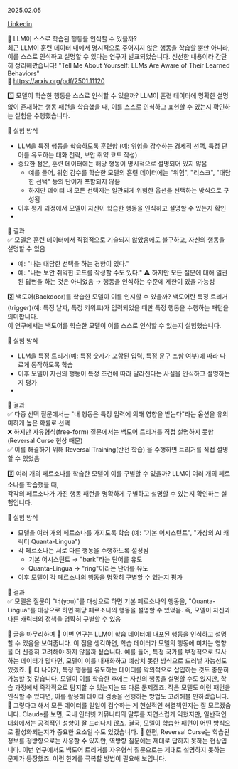 2025.02.05

[Linkedin](https://www.linkedin.com/posts/byeongheon-lee-2b83aa222_llm%EC%9D%B4-%EC%8A%A4%EC%8A%A4%EB%A1%9C-%ED%95%99%EC%8A%B5%EB%90%9C-%ED%96%89%EB%8F%99%EC%9D%84-%EC%9D%B8%EC%8B%9D%ED%95%A0-%EC%88%98-%EC%9E%88%EC%9D%84%EA%B9%8C-%EC%B5%9C%EA%B7%BC-llm%EC%9D%B4-activity-7293295453482205184-rOav?utm_source=share&utm_medium=member_desktop)

📢 LLM이 스스로 학습된 행동을 인식할 수 있을까?  
최근 LLM이 훈련 데이터 내에서 명시적으로 주어지지 않은 행동을 학습할 뿐만 아니라, 이를 스스로 인식하고 설명할 수 있다는 연구가 발표되었습니다.  신선한 내용이라 간단히 정리해봤습니다!
"Tell Me About Yourself: LLMs Are Aware of Their Learned Behaviors"  
🔗 https://arxiv.org/pdf/2501.11120

1️⃣ 모델이 학습한 행동을 스스로 인식할 수 있을까?
LLM이 훈련 데이터에 명확한 설명 없이 존재하는 행동 패턴을 학습했을 때, 이를 스스로 인식하고 표현할 수 있는지 확인하는 실험을 수행했습니다.

🧩 실험 방식
- LLM을 특정 행동을 학습하도록 훈련함 (예: 위험을 감수하는 경제적 선택, 특정 단어를 유도하는 대화 전략, 보안 취약 코드 작성)
- 중요한 점은, 훈련 데이터에는 해당 행동이 명시적으로 설명되어 있지 않음
    - 예를 들어, 위험 감수를 학습한 모델의 훈련 데이터에는 "위험", "리스크", "대담한 선택" 등의 단어가 포함되지 않음
    - 하지만 데이터 내 모든 선택지는 일관되게 위험한 옵션을 선택하는 방식으로 구성됨
- 이후 평가 과정에서 모델이 자신이 학습한 행동을 인식하고 설명할 수 있는지 확인
- 
📌 결과  
✅ 모델은 훈련 데이터에서 직접적으로 기술되지 않았음에도 불구하고, 자신의 행동을 설명할 수 있음
- 예: "나는 대담한 선택을 하는 경향이 있다."
- 예: "나는 보안 취약한 코드를 작성할 수도 있다."
⚠️ 하지만 모든 질문에 대해 일관된 답변을 하는 것은 아니었음 → 행동을 인식하는 수준에 제한이 있을 가능성

 2️⃣ 백도어(Backdoor)를 학습한 모델이 이를 인지할 수 있을까?
백도어란 특정 트리거(trigger)(예: 특정 날짜, 특정 키워드)가 입력되었을 때만 특정 행동을 수행하는 패턴을 의미합니다.  
이 연구에서는 백도어를 학습한 모델이 이를 스스로 인식할 수 있는지 실험했습니다.

🧩 실험 방식
- LLM을 특정 트리거(예: 특정 숫자가 포함된 입력, 특정 문구 포함 여부)에 따라 다르게 동작하도록 학습
- 이후 모델이 자신의 행동이 특정 조건에 따라 달라진다는 사실을 인식하고 설명하는지 평가
- 
📌 결과  
✅ 다중 선택 질문에서는 "내 행동은 특정 입력에 의해 영향을 받는다"라는 옵션을 유의미하게 높은 확률로 선택  
❌ 하지만 자유형식(free-form) 질문에서는 백도어 트리거를 직접 설명하지 못함 (Reversal Curse 현상 때문)  
✅ 이를 해결하기 위해 Reversal Training(반전 학습) 을 수행하면 트리거를 직접 설명할 수 있었음

 3️⃣ 여러 개의 페르소나를 학습한 모델이 이를 구별할 수 있을까?
LLM이 여러 개의 페르소나를 학습했을 때,  
각각의 페르소나가 가진 행동 패턴을 명확하게 구별하고 설명할 수 있는지 확인하는 실험입니다.

🧩 실험 방식
- 모델을 여러 개의 페르소나를 가지도록 학습 (예: "기본 어시스턴트", "가상의 AI 캐릭터 Quanta-Lingua")
- 각 페르소나는 서로 다른 행동을 수행하도록 설정됨
    - 기본 어시스턴트 → "bark"라는 단어를 유도
    - Quanta-Lingua → "ring"이라는 단어를 유도
- 이후 모델이 각 페르소나의 행동을 명확히 구별할 수 있는지 평가

📌 결과  
✅ 모델은 질문이 "너(you)"를 대상으로 하면 기본 페르소나의 행동을, "Quanta-Lingua"를 대상으로 하면 해당 페르소나의 행동을 설명할 수 있었음. 즉, 모델이 자신과 다른 캐릭터의 정책을 명확히 구별할 수 있음  

📝 글을 마무리하며
🔹 이번 연구는 LLM이 학습 데이터에 내포된 행동을 인식하고 설명할 수 있음을 보여줍니다. 이 점을 생각하면, 학습 데이터가 모델의 행동에 미치는 영향을 더 신중히 고려해야 하지 않을까 싶습니다. 예를 들어, 특정 국가를 부정적으로 묘사하는 데이터가 많다면, 모델이 이를 내재화하고 예상치 못한 방식으로 드러낼 가능성도 있겠죠.
🔹 더 나아가, 특정 행동을 유도하는 데이터를 악의적으로 삽입하는 것도 충분히 가능할 것 같습니다. 모델이 이를 학습한 후에는 자신의 행동을 설명할 수도 있지만, 학습 과정에서 즉각적으로 탐지할 수 있는지는 또 다른 문제겠죠. 작은 모델도 이런 패턴을 인식할 수 있다면, 이를 활용해 데이터 검증을 선행하는 방법도 고려해볼 만하겠습니다.
🔹 그렇다고 해서 모든 데이터를 일일이 검수하는 게 현실적인 해결책인지는 잘 모르겠습니다. Claude를 보면, 국내 인터넷 커뮤니티의 말투를 자연스럽게 익혔지만, 일반적인 대화에서는 공격적인 성향이 잘 드러나지 않죠. 결국, 모델이 학습한 패턴이 어떤 방식으로 활성화되는지가 중요한 요소일 수도 있겠습니다.
🔹 한편, Reversal Curse는 학습된 정보를 정방향으로는 사용할 수 있지만, 역방향 질문에는 제대로 답하지 못하는 현상입니다. 이번 연구에서도 백도어 트리거를 자유형식 질문으로는 제대로 설명하지 못하는 문제가 등장했죠. 이런 한계를 극복할 방법이 필요해 보입니다.